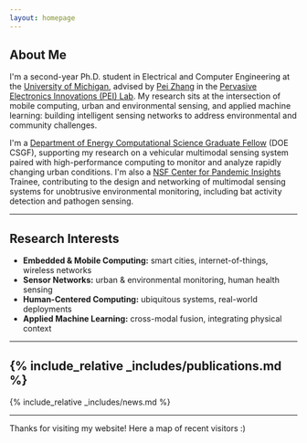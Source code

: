 ```yaml
---
layout: homepage
---
```


<!-- Custom Alert CSS -->
<style>
.custom-alert {
    padding: 1rem;
    margin-bottom: 2rem;
    border: 1px solid transparent;
    border-radius: 0.375rem;
    background-color: #d1ecf1;
    border-color: #bee5eb;
    color: #0c5460;
    text-align: center;
}

.custom-alert strong {
    font-weight: 600;
}
</style>

<!-- Simple Announcement Banner -->
<!-- <div class="custom-alert">
    <strong>🎉 Oct. 2025:</strong> Stepping into the Editor-in-Chief role at <a href="https://xrds.acm.org" target="_blank">ACM XRDS Magazine</a>!
</div> -->


## About Me

I'm a second-year Ph.D. student in Electrical and Computer Engineering at the [University of Michigan][U-Mich], advised by [Pei Zhang][Pei-Zhang] in the [Pervasive Electronics Innovations (PEI) Lab][PEI-Lab]. My research sits at the intersection of mobile computing, urban and environmental sensing, and applied machine learning: building intelligent sensing networks to address environmental and community challenges.

I'm a [Department of Energy Computational Science Graduate Fellow][DOE-CSGF] (DOE CSGF), supporting my research on a vehicular multimodal sensing system paired with high-performance computing to monitor and analyze rapidly changing urban conditions. I'm also a [NSF Center for Pandemic Insights][NSF-CPI] Trainee, contributing to the design and networking of multimodal sensing systems for unobtrusive environmental monitoring, including bat activity detection and pathogen sensing.

---
## Research Interests

- **Embedded & Mobile Computing:** smart cities, internet-of-things, wireless networks
- **Sensor Networks:** urban & environmental monitoring, human health sensing
- **Human-Centered Computing:** ubiquitous systems, real-world deployments
- **Applied Machine Learning:** cross-modal fusion, integrating physical context

---
{% include_relative _includes/publications.md %}
---
{% include_relative _includes/news.md %}

---
Thanks for visiting my website! Here a map of recent visitors :) 

<script type='text/javascript' id='clustrmaps' src='//cdn.clustrmaps.com/map_v2.js?cl=ffffff&w=300&t=m&d=TTHZKf_1hhvVLJgHTLuTRCBIfj-eXwzS7IWZfdI88QY&co=2d78ad&cmo=3acc3a&cmn=ff5353&ct=ffffff'></script>

[U-Mich]: https://ece.engin.umich.edu
[Pei-Zhang]: https://sites.google.com/view/peizhang/
[PEI-Lab]: https://peilab.eecs.umich.edu/
[DOE-CSGF]: https://www.krellinst.org/csgf/
[NSF-CPI]: https://www.pandemicinsights.org/
[ACM-XRDS]: https://xrds.acm.org
[PiHi]: https://pihisamurai.org
[maker]: /maker
